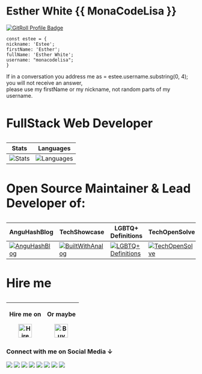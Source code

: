 # Esther White {{ MonaCodeLisa }}

<a href="https://gitroll.io/profile/un6UzaVwvxuQ98Y5xtzyohrasULu1" target="_blank"><img src="https://gitroll.io/api/badges/profiles/v1/un6UzaVwvxuQ98Y5xtzyohrasULu1" alt="GitRoll Profile Badge"/></a>

```
const estee = {
nickname: 'Estee';
firstName: 'Esther';
fullName: 'Esther White';
username: "monacodelisa";
}
```
If in a conversation you address me as = estee.username.substring(0, 4); you will not receive an answer, \
please use my firstName or my nickname, not random parts of my username.

<h3 style="font-size: 2rem;"> FullStack Web Developer</h3>
 

| Stats | Languages |
|-------|-----------|
| ![Stats](https://github-readme-stats.vercel.app/api?username=monacodelisa&count_private=true&theme=chartreuse-dark&show_icons=true) | ![Languages](https://github-readme-stats.vercel.app/api/top-langs/?username=monacodelisa&theme=chartreuse-dark&langs_count=10&layout=compact) |


<h3 style="font-size: 2rem;">Open Source Maintainer & Lead Developer of:</h3>

| AnguHashBlog | TechShowcase |  LGBTQ+ Definitions | TechOpenSolve | Winona UI |
|--------|--------|--------|--------|--------|
| [![AnguHashBlog](https://avatars.githubusercontent.com/u/161918167?s=200&v=4)](https://github.com/anguhashblog) | [![BuiltWithAnalog](https://avatars.githubusercontent.com/u/170303974?s=200&v=4)](https://github.com/TechShowcase) | [![LGBTQ+ Definitions](https://raw.githubusercontent.com/monacodelisa/LGBTQ-definitions/main/public/images/Gay_Pride_Flag.png)](https://github.com/monacodelisa/LGBTQ-definitions) | [![TechOpenSolve](https://avatars.githubusercontent.com/u/168286093?s=200&v=4)](https://github.com/techOpenSolve) | [![Winona UI](https://avatars.githubusercontent.com/u/170120604?s=200&v=4)](https://github.com/winona-ui) |

<h3 style="font-size: 2rem;">Hire me</h3>


| <p>Hire me on</p><a href='https://www.upwork.com/freelancers/~01d02763fe3eb55269' target='_blank'><img height='36' style='border:0px;height:36px;' src='https://github.com/monacodelisa/icons-and-graphics/blob/main/upwork.png?raw=true' border='0' alt='Hire me on upwork' /></a> | <p>Or maybe</p><a href='https://ko-fi.com/monacodelisa' target='_blank'><img height='36' style='border:0px;height:36px;' src='https://cdn.ko-fi.com/cdn/kofi2.png?v=3' border='0' alt='Buy Me a Coffee at ko-fi.com' /></a> | 
| - | -

<!-- <h3 style="font-size: 2rem;">Book a mentorship session</h3> -->

<!-- [![Mentoring at ADPList](https://raw.githubusercontent.com/monacodelisa/images/main/Your%20Mentor%20Swag-crop-300px.png)](https://adplist.org/mentors/esther-white) -->

<h3>Connect with me on Social Media ↓</h3>
<a href="https://www.linkedin.com/in/monacodelisa/" target="_blank"><img src="https://github.com/monacodelisa/icons-and-graphics/blob/main/icomoon/PNG/linkedin.png?raw=true"></a>
<a href="https://codepen.io/monacodelisa" target="_blank"><img src="https://github.com/monacodelisa/icons-and-graphics/blob/main/icomoon/PNG/codepen.png?raw=true"></a>
<a href="https://dev.to/monacodelisa" target="_blank"><img src="https://github.com/monacodelisa/icons-and-graphics/blob/main/icomoon/PNG/dev-dot-to.png?raw=true"></a>
<a href="https://twitter.com/monacodelisa" target="_blank"><img src="https://github.com/monacodelisa/icons-and-graphics/blob/main/icomoon/PNG/twitter.png?raw=true"></a>
<a href="https://www.youtube.com/c/monacodelisa" target="_blank"><img src="https://github.com/monacodelisa/icons-and-graphics/blob/main/icomoon/PNG/youtube.png?raw=true"></a>
<a href="https://www.instagram.com/monacodelisa/" target="_blank"><img src="https://github.com/monacodelisa/icons-and-graphics/blob/main/icomoon/PNG/instagram.png?raw=true"></a>
<a href="https://www.tiktok.com/@monacodelisa" target="_blank"><img src="https://github.com/monacodelisa/icons-and-graphics/blob/main/icomoon/PNG/tiktok.png?raw=true"></a>
<a href="https://www.twitch.tv/monacodelisa" target="_blanc"><img src="https://github.com/monacodelisa/icons-and-graphics/blob/main/icomoon/PNG/twitch.png?raw=true"></a>
<br>
